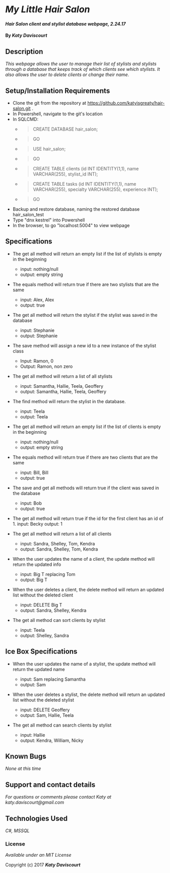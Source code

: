 # _My Little Hair Salon_

#### _Hair Salon client and stylist database webpage, 2.24.17_

#### By _**Katy Daviscourt**_

## Description

_This webpage allows the user to manage their list of stylists and stylists through a database that keeps track of which clients see which stylists. It also allows the user to delete clients or change their name._

## Setup/Installation Requirements

* Clone the git from the repository at https://github.com/katyisgreaty/hair-salon.git .
* In Powershell, navigate to the git's location
* In SQLCMD:
    * > CREATE DATABASE hair_salon;
    * > GO
    * > USE hair_salon;
    * > GO
    * > CREATE TABLE clients (id INT IDENTITY(1,1), name VARCHAR(255), stylist_id INT);
    * > CREATE TABLE tasks (id INT IDENTITY(1,1), name VARCHAR(255), specialty VARCHAR(255), experience INT);
    * > GO
* Backup and restore database, naming the restored database hair_salon_test
* Type "dnx kestrel" into Powershell
* In the browser, to go "localhost:5004" to view webpage


## Specifications

* The get all method will return an empty list if the list of stylists is empty in the beginning
    * input: nothing/null
    * output: empty string

* The equals method will return true if there are two stylists that are the same
    * input: Alex, Alex
    * output: true

* The get all method will return the stylist if the stylist was saved in the database
    * input: Stephanie
    * output: Stephanie

* The save method will assign a new id to a new instance of the stylist class
    * Input: Ramon, 0
    * Output: Ramon, non zero

* The get all method will return a list of all stylists
    * input: Samantha, Hallie, Teela, Geoffery
    * output: Samantha, Hallie, Teela, Geoffery

* The find method will return the stylist in the database.
    * input: Teela
    * output: Teela

* The get all method will return an empty list if the list of clients is empty in the beginning
    * input: nothing/null
    * output: empty string

* The equals method will return true if there are two clients that are the same
    * input: Bill, Bill
    * output: true

* The save and get all methods will return true if the client was saved in the database
    * input: Bob
    * output: true

* The get all method will return true if the id for the first client has an id of 1.
    input: Becky
    output: 1

* The get all method will return a list of all clients
    * input: Sandra, Shelley, Tom, Kendra
    * output: Sandra, Shelley, Tom, Kendra

* When the user updates the name of a client, the update method will return the updated info
    * input: Big T replacing Tom
    * output: Big T

* When the user deletes a client, the delete method will return an updated list without the deleted client
    * input: DELETE Big T
    * output: Sandra, Shelley, Kendra

* The get all method can sort clients by stylist
    * input: Teela
    * output: Shelley, Sandra


## Ice Box Specifications

* When the user updates the name of a stylist, the update method will return the updated name
    * input: Sam replacing Samantha
    * output: Sam

* When the user deletes a stylist, the delete method will return an updated list without the deleted stylist
    * input: DELETE Geoffery
    * output: Sam, Hallie, Teela

* The get all method can search clients by stylist
    * input: Hallie
    * output: Kendra, William, Nicky


## Known Bugs

_None at this time_

## Support and contact details

_For questions or comments please contact Katy at katy.daviscourt@gmail.com_

## Technologies Used

_C#, MSSQL_

### License

*Available under an MIT License*

Copyright (c) 2017 **_Katy Daviscourt_**
